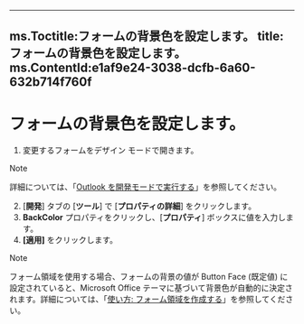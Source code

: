 

---
ms.Toctitle:フォームの背景色を設定します。
title:フォームの背景色を設定します。
ms.ContentId:e1af9e24-3038-dcfb-6a60-632b714f760f
---
# フォームの背景色を設定します。





1. 変更するフォームをデザイン モードで開きます。

>[!NOTE]
>詳細については、「[Outlook を開発モードで実行する](8f81b1ce-333d-d9be-2af7-cfc65bf15e22.md)」を参照してください。


2. [**開発**] タブの [**ツール**] で [**プロパティの詳細**] をクリックします。
3. **BackColor** プロパティをクリックし、[**プロパティ**] ボックスに値を入力します。
4. **[適用]** をクリックします。


>[!NOTE]
>フォーム領域を使用する場合、フォームの背景の値が Button Face (既定値) に設定されていると、Microsoft Office テーマに基づいて背景色が自動的に決定されます。詳細については、「[使い方: フォーム領域を作成する](695b95a5-c795-cb4a-8d35-ba12b0007b1f.md)」を参照してください。




